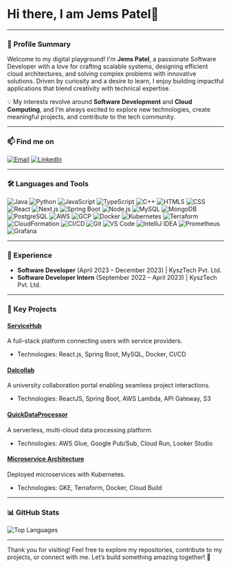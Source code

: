 # Hi there, I am Jems Patel👋

---

### 🌟 Profile Summary
Welcome to my digital playground! I'm **Jems Patel**, a passionate Software Developer with a love for crafting scalable systems, designing efficient cloud architectures, and solving complex problems with innovative solutions. Driven by curiosity and a desire to learn, I enjoy building impactful applications that blend creativity with technical expertise.  

💡 My interests revolve around **Software Development** and **Cloud Computing**, and I’m always excited to explore new technologies, create meaningful projects, and contribute to the tech community.

---

### 📫 Find me on  
[![Email](https://img.shields.io/badge/-Email-red)](mailto:jems.patel@dal.ca) [![LinkedIn](https://img.shields.io/badge/-LinkedIn-blue)](https://www.linkedin.com/in/jems-patel-2153611b7/)  


---

### 🛠️ Languages and Tools

![Java](https://img.shields.io/badge/Java-orange)
![Python](https://img.shields.io/badge/Python-blue)
![JavaScript](https://img.shields.io/badge/JavaScript-yellow)
![TypeScript](https://img.shields.io/badge/TypeScript-lightblue)
![C++](https://img.shields.io/badge/C++-blue)
![HTML5](https://img.shields.io/badge/HTML5-orange)
![CSS](https://img.shields.io/badge/CSS-blue)
![React](https://img.shields.io/badge/React-black)
![Next.js](https://img.shields.io/badge/Next.js-black)
![Spring Boot](https://img.shields.io/badge/Spring%20Boot-green)
![Node.js](https://img.shields.io/badge/Node.js-green)
![MySQL](https://img.shields.io/badge/MySQL-blue)
![MongoDB](https://img.shields.io/badge/MongoDB-green)
![PostgreSQL](https://img.shields.io/badge/PostgreSQL-blue)
![AWS](https://img.shields.io/badge/AWS-orange)
![GCP](https://img.shields.io/badge/GCP-blue)
![Docker](https://img.shields.io/badge/Docker-blue)
![Kubernetes](https://img.shields.io/badge/Kubernetes-blue)
![Terraform](https://img.shields.io/badge/Terraform-purple)
![CloudFormation](https://img.shields.io/badge/CloudFormation-lightgrey)
![CI/CD](https://img.shields.io/badge/CI%2FCD-brightgreen)
![Git](https://img.shields.io/badge/Git-orange)
![VS Code](https://img.shields.io/badge/VS%20Code-blue)
![IntelliJ IDEA](https://img.shields.io/badge/IntelliJ%20IDEA-black)
![Prometheus](https://img.shields.io/badge/Prometheus-orange)
![Grafana](https://img.shields.io/badge/Grafana-purple)

---

### 💼 Experience
- **Software Developer** (April 2023 – December 2023) | KyszTech Pvt. Ltd.  
- **Software Developer Intern** (September 2022 – April 2023) | KyszTech Pvt. Ltd.

---

### 🚀 Key Projects
#### [ServiceHub](https://github.com/Jemspatel007/ServiceHub)  
A full-stack platform connecting users with service providers.  
- Technologies: React.js, Spring Boot, MySQL, Docker, CI/CD  

#### [Dalcollab](https://github.com/Jemspatel007/Dalcollab)  
A university collaboration portal enabling seamless project interactions.  
- Technologies: ReactJS, Spring Boot, AWS Lambda, API Gateway, S3  

#### [QuickDataProcessor](https://github.com/Jemspatel007/QuickDataProcessor)  
A serverless, multi-cloud data processing platform.  
- Technologies: AWS Glue, Google Pub/Sub, Cloud Run, Looker Studio  

#### [Microservice Architecture](https://github.com/Jemspatel007/Microservice-Architecture)  
Deployed microservices with Kubernetes.  
- Technologies: GKE, Terraform, Docker, Cloud Build  

---

### 📊 GitHub Stats

![Top Languages](https://github-readme-stats.vercel.app/api/top-langs/?username=Jemspatel007&layout=compact&theme=radical)

---

Thank you for visiting! Feel free to explore my repositories, contribute to my projects, or connect with me. Let’s build something amazing together! 🚀
